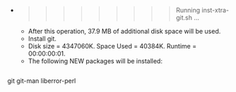 * >>>>>>>>> Running inst-xtra-git.sh ...
  * After this operation, 37.9 MB of additional disk space will be used.
  * Install git.
  * Disk size = 4347060K. Space Used = 40384K. Runtime = 00:00:00:01.
  * The following NEW packages will be installed:
  ```bash
git git-man liberror-perl
  ```
